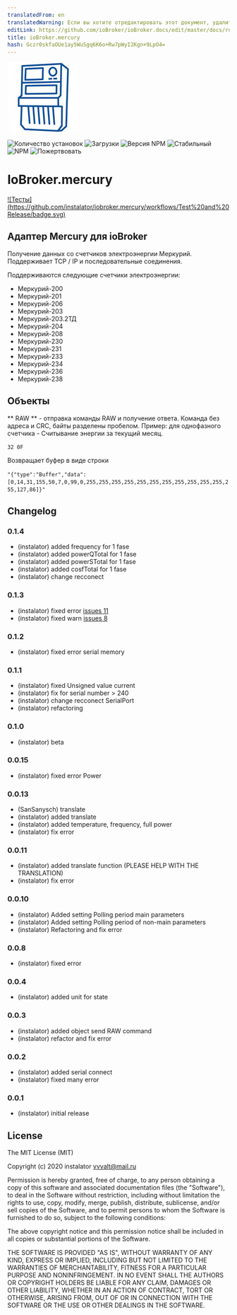 ```yaml
---
translatedFrom: en
translatedWarning: Если вы хотите отредактировать этот документ, удалите поле «translationFrom», в противном случае этот документ будет снова автоматически переведен
editLink: https://github.com/ioBroker/ioBroker.docs/edit/master/docs/ru/adapterref/iobroker.mercury/README.md
title: ioBroker.mercury
hash: Gczr0skfaOUe1ay5WuSgq6K6o+Rw7pWyI2Kgn+9LpO4=
---
```

![Логотип](../../../en/adapterref/iobroker.mercury/admin/mercury.png)

![Количество установок](http://iobroker.live/badges/mercury-installed.svg)
![Загрузки](https://img.shields.io/npm/dm/iobroker.mercury.svg)
![Версия NPM](http://img.shields.io/npm/v/iobroker.mercury.svg)
![Стабильный](http://iobroker.live/badges/mercury-stable.svg)
![NPM](https://nodei.co/npm/iobroker.mercury.png?downloads=true)
![Пожертвовать](https://img.shields.io/badge/Donate-PayPal-green.svg)

# IoBroker.mercury
[![Тесты] (https://github.com/instalator/iobroker.mercury/workflows/Test%20and%20Release/badge.svg)](https://github.com/instalator/ioBroker.mercury/actions/)

## Адаптер Mercury для ioBroker
Получение данных со счетчиков электроэнергии Меркурий.
Поддерживает TCP / IP и последовательные соединения.

Поддерживаются следующие счетчики электроэнергии:

* Меркурий-200
* Меркурий-201
* Меркурий-206
* Меркурий-203
* Меркурий-203.2ТД
* Меркурий-204
* Меркурий-208
* Меркурий-230
* Меркурий-231
* Меркурий-233
* Меркурий-234
* Меркурий-236
* Меркурий-238

## Объекты
** RAW ** - отправка команды RAW и получение ответа.
Команда без адреса и CRC, байты разделены пробелом. Пример: для однофазного счетчика - Считывание энергии за текущий месяц.

```
32 0F
```

Возвращает буфер в виде строки

```"{"type":"Buffer","data":[0,14,31,155,50,7,0,99,0,255,255,255,255,255,255,255,255,255,255,255,255,127,86]}"```

## Changelog

### 0.1.4
* (instalator) added frequency for 1 fase
* (instalator) added powerQTotal for 1 fase
* (instalator) added powerSTotal for 1 fase
* (instalator) added cosfTotal for 1 fase
* (instalator) change recconect

### 0.1.3
* (instalator) fixed error [issues 11](https://github.com/instalator/ioBroker.mercury/issues/11)
* (instalator) fixed warn [issues 8](https://github.com/instalator/ioBroker.mercury/issues/8)

### 0.1.2
* (instalator) fixed error serial memory

### 0.1.1
* (instalator) fixed Unsigned value current
* (instalator) fix for serial number > 240
* (instalator) change recconect SerialPort
* (instalator) refactoring

### 0.1.0
* (instalator) beta

### 0.0.15
* (instalator) fixed error Power

### 0.0.13
* (SanSanysch) translate
* (instalator) added translate
* (instalator) added temperature, frequency, full power
* (instalator) fix error

### 0.0.11
* (instalator) added translate function (PLEASE HELP WITH THE TRANSLATION)
* (instalator) fix error

### 0.0.10
* (instalator) Added setting Polling period main parameters
* (instalator) Added setting Polling period of non-main parameters
* (instalator) Refactoring and fix error

### 0.0.8
* (instalator) fixed error

### 0.0.4
* (instalator) added unit for state

### 0.0.3
* (instalator) added object send RAW command
* (instalator) refactor and fix error

### 0.0.2
* (instalator) added serial connect
* (instalator) fixed many error

### 0.0.1
* (instalator) initial release

## License
The MIT License (MIT)

Copyright (c) 2020 instalator <vvvalt@mail.ru>

Permission is hereby granted, free of charge, to any person obtaining a copy
of this software and associated documentation files (the "Software"), to deal
in the Software without restriction, including without limitation the rights
to use, copy, modify, merge, publish, distribute, sublicense, and/or sell
copies of the Software, and to permit persons to whom the Software is
furnished to do so, subject to the following conditions:

The above copyright notice and this permission notice shall be included in all
copies or substantial portions of the Software.

THE SOFTWARE IS PROVIDED "AS IS", WITHOUT WARRANTY OF ANY KIND, EXPRESS OR
IMPLIED, INCLUDING BUT NOT LIMITED TO THE WARRANTIES OF MERCHANTABILITY,
FITNESS FOR A PARTICULAR PURPOSE AND NONINFRINGEMENT. IN NO EVENT SHALL THE
AUTHORS OR COPYRIGHT HOLDERS BE LIABLE FOR ANY CLAIM, DAMAGES OR OTHER
LIABILITY, WHETHER IN AN ACTION OF CONTRACT, TORT OR OTHERWISE, ARISING FROM,
OUT OF OR IN CONNECTION WITH THE SOFTWARE OR THE USE OR OTHER DEALINGS IN THE
SOFTWARE.